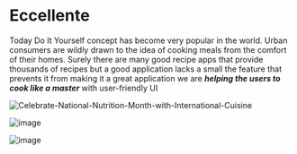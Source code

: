 # Eccellente
Today Do It Yourself concept has become very popular in the
world. Urban consumers are wildly drawn to the idea
of cooking meals from the comfort of their homes.
Surely there are many good recipe apps that provide
thousands of recipes but a good application lacks a small
the feature that prevents it from making it a great application we are **_helping the users to cook like a master_** with user-friendly UI


![Celebrate-National-Nutrition-Month-with-International-Cuisine](https://user-images.githubusercontent.com/56882717/112750206-e4ddf900-8fe4-11eb-9703-c680d05f5124.jpg)

![image](https://user-images.githubusercontent.com/56882717/112750172-8fa1e780-8fe4-11eb-81eb-7633d149be9b.png)

![image](https://user-images.githubusercontent.com/56882717/112750219-f4f5d880-8fe4-11eb-9393-a8863b1f1a7a.png)
